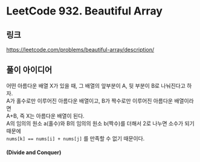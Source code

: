 # LeetCode 932. Beautiful Array

## 링크
https://leetcode.com/problems/beautiful-array/description/

## 풀이 아이디어

어떤 아름다운 배열 X가 있을 때, 그 배열의 앞부분이 A, 뒷 부분이 B로 나눠진다고 하자.  
A가 홀수로만 이루어진 아름다운 배열이고,
B가 짝수로만 이루어진 아름다운 배열이라면  
A+B, 즉 X는 아름다운 배열이 된다.  
A의 임의의 원소 a(홀수)와 B의 임의의 원소 b(짝수)를 더해서 2로 나누면 소수가 되기 때문에  
`nums[k] == nums[i] + nums[j]` 를 만족할 수 없기 때문이다.

#### (Divide and Conquer)